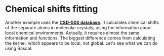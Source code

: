 # Chemical shifts fitting

Another example uses the <a href="https://static-content.springer.com/esm/art%3A10.1038%2Fs41467-018-06972-x/MediaObjects/41467_2018_6972_MOESM4_ESM.txt"><b>CSD-500 database</b></a>. It calculates chemical shifts of the separate atoms in molecular crystals, using the information about local chemical environments. Actually, it requires almost the same information and functions. The biggest difference comes from calculating the kernel, which appears to be local, not global. Let's see what we can do using Rascal.

